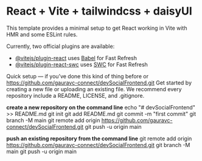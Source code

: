 # React + Vite + tailwindcss + daisyUI

This template provides a minimal setup to get React working in Vite with HMR and some ESLint rules.

Currently, two official plugins are available:

- [@vitejs/plugin-react](https://github.com/vitejs/vite-plugin-react/blob/main/packages/plugin-react/README.md) uses [Babel](https://babeljs.io/) for Fast Refresh
- [@vitejs/plugin-react-swc](https://github.com/vitejs/vite-plugin-react-swc) uses [SWC](https://swc.rs/) for Fast Refresh

Quick setup — if you’ve done this kind of thing before
or	
https://github.com/gauravc-connect/devSocialFrontend.git
Get started by creating a new file or uploading an existing file. We recommend every repository include a README, LICENSE, and .gitignore.


**create a new repository on the command line**
echo "# devSocialFrontend" >> README.md
git init
git add README.md
git commit -m "first commit"
git branch -M main
git remote add origin https://github.com/gauravc-connect/devSocialFrontend.git
git push -u origin main



**push an existing repository from the command line**
git remote add origin https://github.com/gauravc-connect/devSocialFrontend.git
git branch -M main
git push -u origin main
